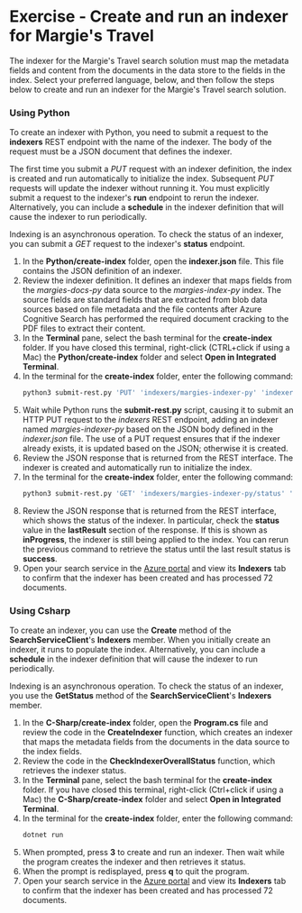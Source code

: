 # Exercise - Create and run an indexer for Margie's Travel

The indexer for the Margie's Travel search solution must map the metadata fields and content from the documents in the data store to the fields in the index. 
Select your preferred language, below, and then follow the steps below to create and run an indexer for the Margie's Travel search solution.

### Using Python

To create an indexer with Python, you need to submit a request to the **indexers** REST endpoint with the name of the indexer. The body of the request must be a JSON document that defines the indexer.

The first time you submit a *PUT* request with an indexer definition, the index is created and run automatically to initialize the index. Subsequent *PUT* requests will update the indexer without running it. You must explicitly submit a request to the indexer's **run** endpoint to rerun the indexer. Alternatively, you can include a **schedule** in the indexer definition that will cause the indexer to run periodically.

Indexing is an asynchronous operation. To check the status of an indexer, you can submit a *GET* request to the indexer's **status** endpoint.

1. In the **Python/create-index** folder, open the **indexer.json** file. This file contains the JSON definition of an indexer.
2. Review the indexer definition. It defines an indexer that maps fields from the *margies-docs-py* data source to the *margies-index-py* index. The source fields are standard fields that are extracted from blob data sources based on file metadata and the file contents after Azure Cognitive Search has performed the required document cracking to the PDF files to extract their content.
3. In the **Terminal** pane, select the bash terminal for the **create-index** folder. If you have closed this terminal, right-click (CTRL+click if using a Mac) the **Python/create-index** folder and select **Open in Integrated Terminal**.
4. In the terminal for the **create-index** folder, enter the following command:
    ```bash
    python3 submit-rest.py 'PUT' 'indexers/margies-indexer-py' 'indexer.json'
    ```
5. Wait while Python runs the **submit-rest&#46;py** script, causing it to submit an HTTP PUT request to the *indexers* REST endpoint, adding an indexer named *margies-indexer-py* based on the JSON body defined in the *indexer.json* file. The use of a PUT request ensures that if the indexer already exists, it is updated based on the JSON; otherwise it is created.
6. Review the JSON response that is returned from the REST interface. The indexer is created and automatically run to initialize the index.
7. In the terminal for the **create-index** folder, enter the following command:
    ```bash
    python3 submit-rest.py 'GET' 'indexers/margies-indexer-py/status' 'null'
    ```
8. Review the JSON response that is returned from the REST interface, which shows the status of the indexer. In particular, check the **status** value in the **lastResult** section of the response. If this is shown as **inProgress**, the indexer is still being applied to the index. You can rerun the previous command to retrieve the status until the last result status is **success**.
9. Open your search service in the [Azure portal](https://portal.azure.com?portal=true) and view its **Indexers** tab to confirm that the indexer has been created and has processed 72 documents.

### Using Csharp

To create an indexer, you can use the **Create** method of the **SearchServiceClient**'s **Indexers** member. When you initially create an indexer, it runs to populate the index. Alternatively, you can include a **schedule** in the indexer definition that will cause the indexer to run periodically.

Indexing is an asynchronous operation. To check the status of an indexer, you use the **GetStatus** method of the **SearchServiceClient**'s **Indexers** member.

1. In the **C-Sharp/create-index** folder, open the **Program.cs** file and review the code in the **CreateIndexer** function, which creates an indexer that maps the metadata fields from the documents in the data source to the index fields.
2. Review the code in the **CheckIndexerOverallStatus** function, which retrieves the indexer status.
3. In the **Terminal** pane, select the bash terminal for the **create-index** folder. If you have closed this terminal, right-click (Ctrl+click if using a Mac) the **C-Sharp/create-index** folder and select **Open in Integrated Terminal**.
4. In the terminal for the **create-index** folder, enter the following command:
    ```bash
    dotnet run
    ```
5. When prompted, press **3** to create and run an indexer. Then wait while the program creates the indexer and then retrieves it status.
6. When the prompt is redisplayed, press **q** to quit the program.
7. Open your search service in the [Azure portal](https://portal.azure.com?portal=true) and view its **Indexers** tab to confirm that the indexer has been created and has processed 72 documents.
